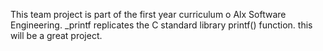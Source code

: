 This team project is part of the first year curriculum o Alx Software Engineering. _printf replicates the C standard library printf() function.
this will be a great project.
